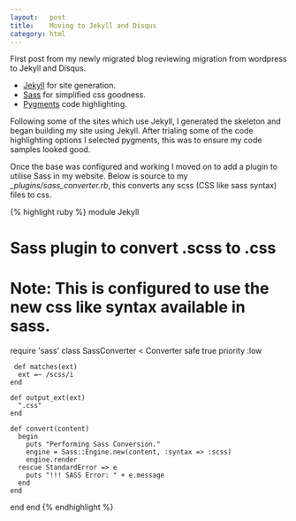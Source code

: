 ```yaml
--- 
layout:   post
title:    Moving to Jekyll and Disqus
category: html
---
```


First post from my newly migrated blog reviewing migration from wordpress to Jekyll and Disqus.

* [Jekyll](http://github.com/mojombo/jekyll) for site generation.
* [Sass](http://sass-lang.com/) for simplified css goodness.
* [Pygments](http://pygments.org/) code highlighting.

Following some of the sites which use Jekyll, I generated the skeleton and began building my site using Jekyll. After trialing some of the code highlighting options I selected pygments, this was to ensure my code samples looked good. 

Once the base was configured and working I moved on to add a plugin to utilise Sass in my website. Below is source to my _\_plugins/sass\_converter.rb_, this converts any scss (CSS like sass syntax) files to css.

{% highlight ruby %}
module Jekyll
  # Sass plugin to convert .scss to .css
  # 
  # Note: This is configured to use the new css like syntax available in sass.
  require 'sass'
  class SassConverter < Converter
    safe true
    priority :low

     def matches(ext)
      ext =~ /scss/i
    end

    def output_ext(ext)
      ".css"
    end

    def convert(content)
      begin
        puts "Performing Sass Conversion."
        engine = Sass::Engine.new(content, :syntax => :scss)
        engine.render
      rescue StandardError => e
        puts "!!! SASS Error: " + e.message
      end
    end
  end
end
{% endhighlight %}

